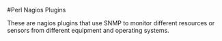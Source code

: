 #Perl Nagios Plugins

These are nagios plugins that use SNMP to monitor different resources or sensors from different equipment and operating systems.  

